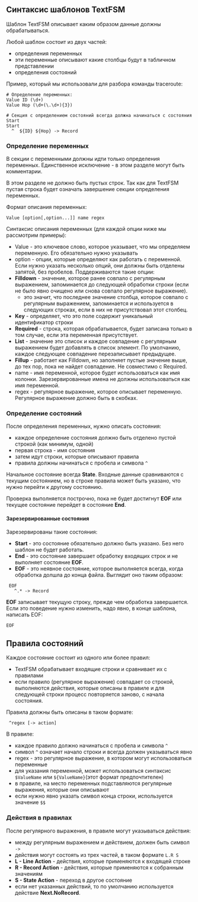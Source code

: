 ## Синтаксис шаблонов TextFSM

Шаблон TextFSM описывает каким образом данные должны обрабатываться.

Любой шаблон состоит из двух частей:
* определения переменных
 * эти переменные описывают какие столбцы будут в табличном представлении
* определения состояний

Пример, который мы использовали для разбора команды traceroute:
```
# Определение переменных:
Value ID (\d+)
Value Hop (\d+(\.\d+){3})

# Секция с определением состояний всегда должна начинаться с состояния Start
Start
  ^  ${ID} ${Hop} -> Record
```


### Определение переменных

В секции с переменными должны идти только определения переменных. Единственное исключение - в этом разделе могут быть комментарии.

В этом разделе не должно быть пустых строк. Так как для TextFSM пустая строка будет означать завершение секции определения переменных.

Формат описания переменных:
```
Value [option[,option...]] name regex
```

Синтаксис описания переменных (для каждой опции ниже мы рассмотрим примеры):
* Value - это ключевое слово, которое указывает, что мы определяем переменную. Его обязательно нужно указывать
* option - опции, которые определяют как работать с переменной. Если нужно указать несколько опций, они должны быть отделены запятой, без пробелов. Поддерживаются такие опции:
 * __Filldown__ - значение, которое ранее совпало с регулярным выражением, запоминается до следующей обработки строки (если не было явно очищено или снова совпало регулярное выражение).
   * это значит, что последнее значение столбца, которое совпало с регулярным выражением, запоминается и используется в следующих строках, если в них не присутствовал этот столбец.
 * __Key__ - определяет, что это поле содержит уникальный идентификатор строки
 * __Required__ - строка, которая обрабатывается, будет записана только в том случае, если эта переменная присутствует.
 * __List__ - значение это список и каждое совпадение с регулярным выражением будет добавлять в список элемент. По умолчанию, каждое следующее совпадение перезаписывает предыдущее.
 * __Fillup__ - работает как Filldown, но заполняет пустые значение выше, до тех пор, пока не найдет совпадение. Не совместимо с Required.
* name - имя переменной, которое будет использоваться как имя колонки. Зарезервированные имена не должны использоваться как имя переменной.
* regex - регулярное выражение, которое описывает переменную. Регулярное выражение должно быть в скобках.

### Определение состояний

После определения переменных, нужно описать состояния:
* каждое определение состояния должно быть отделено пустой строкой (как минимум, одной)
* первая строка - имя состояния
* затем идут строки, которые описывают правила
 * правила должны начинаться с пробела и символа ```^```

Начальное состояние всегда __State__. Входные данные сравниваются с текущим состоянием, но в строке правила может быть указано, что нужно перейти к другому состоянию.

Проверка выполняется построчно, пока не будет достигнут __EOF__ или текущее состояние перейдет в состояние __End__.

#### Зарезервированные состояния

Зарезервированы такие состояния:
* __Start__ - это состояние обязательно должно быть указано. Без него шаблон не будет работать.
* __End__ - это состояние завершает  обработку входящих строк и не выполняет состояние __EOF__.
* __EOF__ - это неявное состояние, которое выполняется всегда, когда обработка долшла до конца файла. Выглядит оно таким образом:
```
 EOF
   ^.* -> Record
```

__EOF__ записывает текущую строку, прежде чем обработка завершается. Если это поведение нужно изменить, надо явно, в конце шаблона, написать EOF:
```
EOF
```

## Правила состояний

Каждое состояние состоит из одного или более правил:
* TextFSM обрабатывает входящие строки и сравнивает их с правилами
* если правило (регулярное выражение) совпадает со строкой, выполняются действия, которые описаны в правиле и для следующей строки процесс повторяется заново, с начала состояния.

Правила должны быть описаны в таком формате:
```
 ^regex [-> action]
```

В правиле:
* каждое правило должно начинаться с пробела и символа ```^```
 * символ ```^``` означает начало строки и всегда должен указываться явно
* regex - это регулярное выражение, в котором могут использоваться переменные
 * для указания переменной, может использоваться синтаксис ```$ValueName``` или ```${ValueName}```(этот формат предпочтителен)
 * в правиле, на место переменных подставляются регулярные выражения, которые они описывают
 * если нужно явно указать символ конца строки, используется значение ```$$```

### Действия в правилах

После регулярного выражения, в правиле могут указываться действия:
* между регулярным выражением и действием, должен быть символ ```->```
* действия могут состоять из трех частей, в таком формате ```L.R S```
 * __L - Line Action__ - действия, которые применяются к входящей строке
 * __R - Record Action__ - действия, которые применяются к собранным значениям
 * __S - State Action__ - переход в другое состояние
* если нет указанных действий, то по умолчанию используется действие __Next.NoRecord__.

